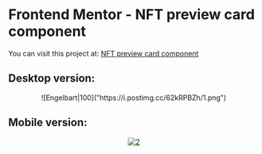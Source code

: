 # Frontend Mentor - NFT preview card component
You can visit this project at: [NFT preview card component](https://matiasmass.github.io/card-eth.github.io/)

## Desktop version:
<p align="center">
![Engelbart|100]("https://i.postimg.cc/62kRPBZh/1.png")
</p>

## Mobile version:
<p align="center">
<a href="https://postimg.cc/N2RTqZ7v" target="_blank"><img src="https://i.postimg.cc/N2RTqZ7v/2.png" alt="2"/></a>
</p>
